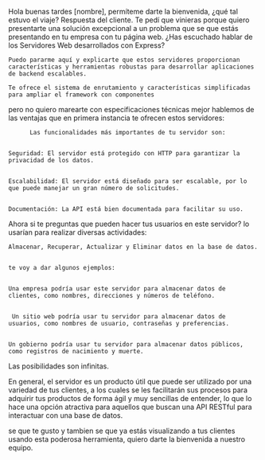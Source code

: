 Hola buenas tardes [nombre], permíteme darte la bienvenida, ¿qué tal estuvo el viaje?
Respuesta del cliente.
Te pedí que vinieras porque quiero presentarte una solución excepcional a  un problema que se que estás presentando en tu empresa con tu página web.
¿Has escuchado hablar de los Servidores Web desarrollados con Express?


    Puedo pararme aquí y explicarte que estos servidores proporcionan características y herramientas robustas para desarrollar aplicaciones de backend escalables.
   
    Te ofrece el sistema de enrutamiento y características simplificadas para ampliar el framework con componentes


pero no quiero marearte con especificaciones técnicas mejor hablemos de las ventajas que en
primera instancia te ofrecen estos servidores:
   
          Las funcionalidades más importantes de tu servidor son:


    Seguridad: El servidor está protegido con HTTP para garantizar la privacidad de los datos.


    Escalabilidad: El servidor está diseñado para ser escalable, por lo que puede manejar un gran número de solicitudes.


    Documentación: La API está bien documentada para facilitar su uso.


 Ahora si te preguntas que pueden hacer tus usuarios en este servidor? lo usarían para realizar diversas actividades:


    Almacenar, Recuperar, Actualizar y Eliminar datos en la base de datos.


    te voy a dar algunos ejemplos:


    Una empresa podría usar este servidor para almacenar datos de clientes, como nombres, direcciones y números de teléfono.


     Un sitio web podría usar tu servidor para almacenar datos de usuarios, como nombres de usuario, contraseñas y preferencias.


    Un gobierno podría usar tu servidor para almacenar datos públicos, como registros de nacimiento y muerte.


Las posibilidades son infinitas.




En general, el servidor es un producto útil que puede ser utilizado por una variedad de tus clientes, a los cuales se les facilitarán sus procesos para adquirir tus productos  de forma ágil y muy sencillas de entender, lo que lo hace una opción atractiva para aquellos que buscan una API RESTful para interactuar con una base de datos.


se que te gusto y tambien se que ya estás visualizando a tus clientes usando esta poderosa herramienta, quiero darte la bienvenida a nuestro equipo.

    
